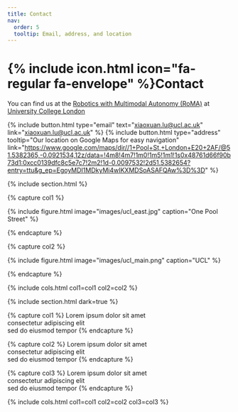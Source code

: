 ```yaml
---
title: Contact
nav:
  order: 5
  tooltip: Email, address, and location
---
```


# {% include icon.html icon="fa-regular fa-envelope" %}Contact

You can find us at the [Robotics with Multimodal Autonomy (RoMA)](https://christopherlu.github.io/group_website/) at [University College London](https://www.ucl.ac.uk/)

{%
  include button.html
  type="email"
  text="xiaoxuan.lu@ucl.ac.uk"
  link="xiaoxuan.lu@ucl.ac.uk"
%}
{%
  include button.html
  type="address"
  tooltip="Our location on Google Maps for easy navigation"
  link="https://www.google.com/maps/dir//1+Pool+St,+London+E20+2AF/@51.5382365,-0.0921534,12z/data=!4m8!4m7!1m0!1m5!1m1!1s0x48761d66f90b73d1:0xcc0139dfc8c5e7c7!2m2!1d-0.0097532!2d51.5382654?entry=ttu&g_ep=EgoyMDI1MDkyMi4wIKXMDSoASAFQAw%3D%3D"
%}

{% include section.html %}

{% capture col1 %}

{%
  include figure.html
  image="images/ucl_east.jpg"
  caption="One Pool Street"
%}

{% endcapture %}

{% capture col2 %}

{%
  include figure.html
  image="images/ucl_main.png"
  caption="UCL"
%}

{% endcapture %}

{% include cols.html col1=col1 col2=col2 %}

{% include section.html dark=true %}

{% capture col1 %}
Lorem ipsum dolor sit amet  
consectetur adipiscing elit  
sed do eiusmod tempor
{% endcapture %}

{% capture col2 %}
Lorem ipsum dolor sit amet  
consectetur adipiscing elit  
sed do eiusmod tempor
{% endcapture %}

{% capture col3 %}
Lorem ipsum dolor sit amet  
consectetur adipiscing elit  
sed do eiusmod tempor
{% endcapture %}

{% include cols.html col1=col1 col2=col2 col3=col3 %}


